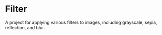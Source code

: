 # Filter
A project for applying various filters to images, including grayscale, sepia, reflection, and blur.
